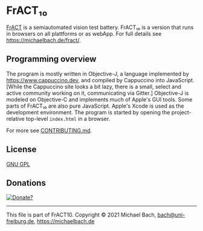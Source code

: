 # FrACT₁₀

[FrACT](https://michaelbach.de/fract/) is a semiautomated vision test battery. FrACT₁₀ is a version that runs in browsers on all plattforms or as webApp. For full details see <https://michaelbach.de/fract/>.

## Programming overview
The program is mostly written in Objective-J, a language implemented by <https://www.cappuccino.dev>, and compiled by Cappuccino into JavaScript. [While the Cappuccino site looks a bit lazy, there is a small, select and active community working on it, communicating via Gitter.] Objective-J is modeled on Objective-C and implements much of Apple's GUI tools. Some parts of FrACT₁₀ are also pure JavaScript. Apple's Xcode is used as the development environment. The program is started by opening the project-relative top-level `index.html` in a browser.

For more see [CONTRIBUTING.md](CONTRIBUTING.md).

<!--
## Some History
+ 2021-06-01 made open source
+ 2020-05-24 created the github repository
+ 2015 began porting from the "classical" FrACT3.x.
-->

## License
[GNU GPL](LICENSE.md)


## Donations  
[![Donate?](https://www.paypalobjects.com/en_US/i/btn/btn_donate_SM.gif)](https://www.paypal.com/cgi-bin/webscr?cmd=_s-xclick&hosted_button_id=Z9ERGF97E67AJ)

<hr>

This file is part of FrACT10.
Copyright © 2021 Michael Bach, bach@uni-freiburg.de, <https://michaelbach.de>

